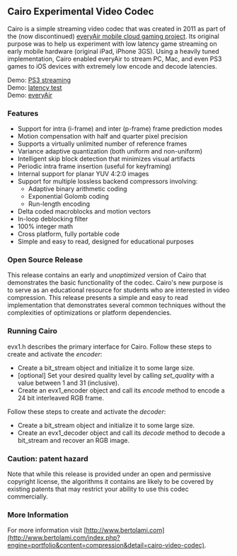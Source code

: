 ## Cairo Experimental Video Codec
Cairo is a simple streaming video codec that was created in 2011 as part of the (now discontinued) [everyAir mobile cloud gaming project](http://www.everyair.net). Its original purpose was to help us experiment with low latency game streaming on early mobile hardware (original iPad, iPhone 3GS). Using a heavily tuned implementation, Cairo enabled everyAir to stream PC, Mac, and even PS3 games to iOS devices with extremely low encode and decode latencies.

Demo: [PS3 streaming](https://youtu.be/B14c8gFgdXM?t=64)  
Demo: [latency test](https://youtu.be/IN4wC_SVaN8?t=19)  
Demo: [everyAir](https://www.youtube.com/watch?v=amMRNjE6MsQ)

### Features

* Support for intra (i-frame) and inter (p-frame) frame prediction modes
* Motion compensation with half and quarter pixel precision
* Supports a virtually unlimited number of reference frames
* Variance adaptive quantization (both uniform and non-uniform)
* Intelligent skip block detection that minimizes visual artifacts
* Periodic intra frame insertion (useful for keyframing)
* Internal support for planar YUV 4:2:0 images
* Support for multiple lossless backend compressors involving:
  * Adaptive binary arithmetic coding
  * Exponential Golomb coding
  * Run-length encoding
* Delta coded macroblocks and motion vectors
* In-loop deblocking filter
* 100% integer math
* Cross platform, fully portable code
* Simple and easy to read, designed for educational purposes

### Open Source Release
This release contains an early and *unoptimized* version of Cairo that demonstrates the basic functionality of the codec. 
Cairo's new purpose is to serve as an educational resource for students who are interested in video compression. This release presents a simple and easy to read implementation that demonstrates several common techniques without the complexities of optimizations or platform dependencies.

### Running Cairo
evx1.h describes the primary interface for Cairo. Follow these steps to create and activate the *encoder*:

* Create a bit_stream object and initialize it to some large size.
* [optional] Set your desired quality level by calling *set_quality* with a value between 1 and 31 (inclusive).
* Create an evx1_encoder object and call its *encode* method to encode a 24 bit interleaved RGB frame.

Follow these steps to create and activate the *decoder*:

* Create a bit_stream object and initialize it to some large size.
* Create an evx1_decoder object and call its *decode* method to decode a bit_stream and recover an RGB image.

### Caution: patent hazard
Note that while this release is provided under an open and permissive copyright license, the algorithms it contains are likely to be covered by existing patents that may restrict your ability to use this codec commercially. 

### More Information
For more information visit [http://www.bertolami.com](http://www.bertolami.com/index.php?engine=portfolio&content=compression&detail=cairo-video-codec).
